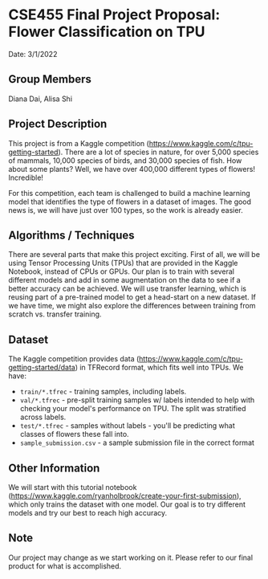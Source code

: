 # CSE455 Final Project Proposal: Flower Classification on TPU
Date: 3/1/2022

## Group Members
Diana Dai, Alisa Shi

## Project Description
This project is from a Kaggle competition (https://www.kaggle.com/c/tpu-getting-started). There are a lot of species in nature, for over 5,000 species of mammals, 10,000 species of birds, and 30,000 species of fish. How about some plants? Well, we have over 400,000 different types of flowers! Incredible!

For this competition, each team is challenged to build a machine learning model that identifies the type of flowers in a dataset of images. The good news is, we will have just over 100 types, so the work is already easier.

## Algorithms / Techniques
There are several parts that make this project exciting. First of all, we will be using Tensor Processing Units (TPUs) that are provided in the Kaggle Notebook, instead of CPUs or GPUs. Our plan is to train with several different models and add in some augmentation on the data to see if a better accuracy can be achieved. We will use transfer learning, which is reusing part of a pre-trained model to get a head-start on a new dataset. If we have time, we might also explore the differences between training from scratch vs. transfer training.

## Dataset
The Kaggle competition provides data (https://www.kaggle.com/c/tpu-getting-started/data) in TFRecord format, which fits well into TPUs. We have:
* ```train/*.tfrec``` - training samples, including labels.
* ```val/*.tfrec``` - pre-split training samples w/ labels intended to help with checking your model's performance on TPU. The split was stratified across labels.
* ```test/*.tfrec``` - samples without labels - you'll be predicting what classes of flowers these fall into.
* ```sample_submission.csv``` - a sample submission file in the correct format

## Other Information
We will start with this tutorial notebook (https://www.kaggle.com/ryanholbrook/create-your-first-submission), which only trains the dataset with one model. Our goal is to try different models and try our best to reach high accuracy.

## Note
Our project may change as we start working on it. Please refer to our final product for what is accomplished.
